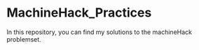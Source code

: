 # MachineHack_Practices
In this repository, you can find my solutions to the machineHack problemset.
